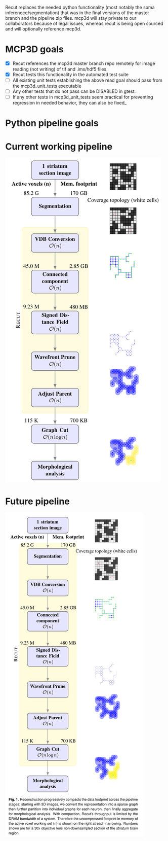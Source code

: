 Recut replaces the needed python functionality (most notably the soma inferenece/segmentation) that was in the final versions of the master branch and the pipeline zip files. mcp3d will stay private to our collaborators because of legal issues, whereas recut is being open sourced and will optionally reference mcp3d.

# MCP3D goals
- [X] Recut references the mcp3d master branch repo remotely for image reading (not writing) of tif and .ims/hdf5 files. 
- [X] Recut tests this functionality in the automated test suite
- [ ] All existing unit tests establishing the above read goal should pass from the mcp3d_unit_tests executable
- [ ] Any other tests that do not pass can be DISABLED in gtest. 
- [ ] If any other tests in mcp3d_unit_tests seem practical for preventing regression in needed behavior, they can also be fixed_

# Python pipeline goals

# Current working pipeline
![](images/pipeline.png?raw=true)

# Future pipeline
![](images/future-pipeline.png?raw=true)
